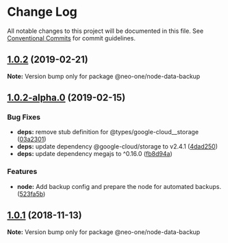 # Change Log

All notable changes to this project will be documented in this file.
See [Conventional Commits](https://conventionalcommits.org) for commit guidelines.

## [1.0.2](https://github.com/neo-one-suite/neo-one/compare/@neo-one/node-data-backup@1.0.2-alpha.0...@neo-one/node-data-backup@1.0.2) (2019-02-21)

**Note:** Version bump only for package @neo-one/node-data-backup





## [1.0.2-alpha.0](https://github.com/neo-one-suite/neo-one/compare/@neo-one/node-data-backup@1.0.1...@neo-one/node-data-backup@1.0.2-alpha.0) (2019-02-15)


### Bug Fixes

* **deps:** remove stub definition for @types/google-cloud__storage ([03a2301](https://github.com/neo-one-suite/neo-one/commit/03a2301))
* **deps:** update dependency @google-cloud/storage to v2.4.1 ([4dad250](https://github.com/neo-one-suite/neo-one/commit/4dad250))
* **deps:** update dependency megajs to ^0.16.0 ([fb8d94a](https://github.com/neo-one-suite/neo-one/commit/fb8d94a))


### Features

* **node:** Add backup config and prepare the node for automated backups. ([523fa5b](https://github.com/neo-one-suite/neo-one/commit/523fa5b))





## [1.0.1](https://github.com/neo-one-suite/neo-one/compare/@neo-one/node-data-backup@1.0.0...@neo-one/node-data-backup@1.0.1) (2018-11-13)

**Note:** Version bump only for package @neo-one/node-data-backup
